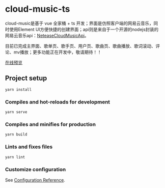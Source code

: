 # cloud-music-ts
cloud-music是基于 vue 全家桶 + ts 开发；界面是仿照客户端的网易云音乐，同时使用Element UI方便快捷的创建界面；api则是来自于一个开源的nodejs封装的网易云音乐api：[NeteaseCloudMusicApi](https://binaryify.github.io/NeteaseCloudMusicApi/#/)。

目前已完成主界面、歌单页、歌手页、用户页、歌曲页、歌曲播放、歌词滚动、评论、mv播放；更多功能正在开发中，敬请期待！！

[在线预览](http://luohaoxiang.gitee.io/cloud-music-ts)

## Project setup
```
yarn install
```

### Compiles and hot-reloads for development
```
yarn serve
```

### Compiles and minifies for production
```
yarn build
```

### Lints and fixes files
```
yarn lint
```

### Customize configuration
See [Configuration Reference](https://cli.vuejs.org/config/).
